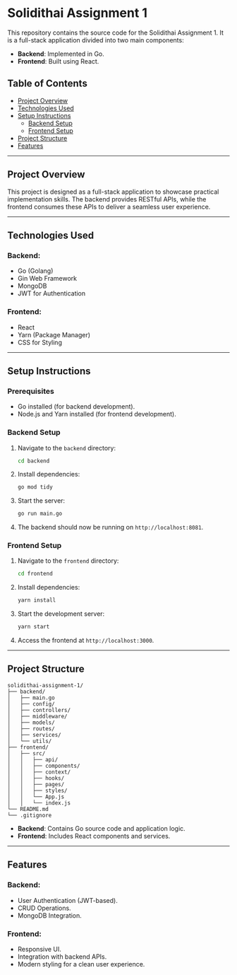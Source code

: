 # Solidithai Assignment 1

This repository contains the source code for the Solidithai Assignment 1. It is a full-stack application divided into two main components:

- **Backend**: Implemented in Go.
- **Frontend**: Built using React.

## Table of Contents

- [Project Overview](#project-overview)
- [Technologies Used](#technologies-used)
- [Setup Instructions](#setup-instructions)
  - [Backend Setup](#backend-setup)
  - [Frontend Setup](#frontend-setup)
- [Project Structure](#project-structure)
- [Features](#features)

---

## Project Overview

This project is designed as a full-stack application to showcase practical implementation skills. The backend provides RESTful APIs, while the frontend consumes these APIs to deliver a seamless user experience.

---

## Technologies Used

### Backend:
- Go (Golang)
- Gin Web Framework
- MongoDB
- JWT for Authentication

### Frontend:
- React
- Yarn (Package Manager)
- CSS for Styling

---

## Setup Instructions

### Prerequisites
- Go installed (for backend development).
- Node.js and Yarn installed (for frontend development).

### Backend Setup
1. Navigate to the `backend` directory:
   ```bash
   cd backend
   ```
2. Install dependencies:
   ```bash
   go mod tidy
   ```
3. Start the server:
   ```bash
   go run main.go
   ```
4. The backend should now be running on `http://localhost:8081`.

### Frontend Setup
1. Navigate to the `frontend` directory:
   ```bash
   cd frontend
   ```
2. Install dependencies:
   ```bash
   yarn install
   ```
3. Start the development server:
   ```bash
   yarn start
   ```
4. Access the frontend at `http://localhost:3000`.

---

## Project Structure

```plaintext
solidithai-assignment-1/
├── backend/
│   ├── main.go
│   ├── config/
│   ├── controllers/
│   ├── middleware/
│   ├── models/
│   ├── routes/
│   ├── services/
│   └── utils/
├── frontend/
│   ├── src/
│   │   ├── api/
│   │   ├── components/
│   │   ├── context/
│   │   ├── hooks/
│   │   ├── pages/
│   │   ├── styles/
│   │   └── App.js
│   │   └── index.js
└── README.md
└── .gitignore
```

- **Backend**: Contains Go source code and application logic.
- **Frontend**: Includes React components and services.

---

## Features

### Backend:
- User Authentication (JWT-based).
- CRUD Operations.
- MongoDB Integration.

### Frontend:
- Responsive UI.
- Integration with backend APIs.
- Modern styling for a clean user experience.
